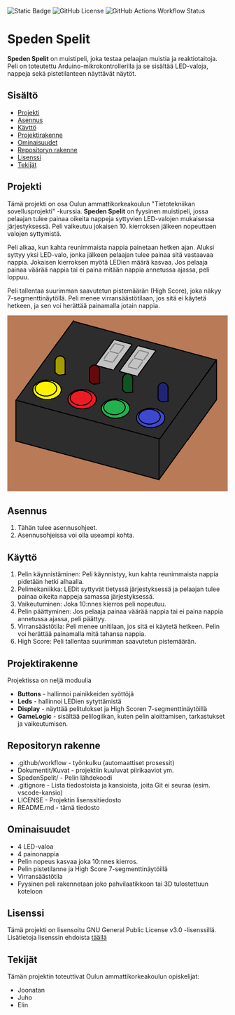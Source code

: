 <!-- Readme:n muokkaukseen apuja: https://docs.github.com/en/repositories/managing-your-repositorys-settings-and-features/customizing-your-repository/about-readmes -->

<!-- Badget osoitteesta: https://shields.io/badges -->
![Static Badge](https://img.shields.io/badge/Arduino-008083) ![GitHub License](https://img.shields.io/github/license/helmitikka/tietotekniikan_sovellusprojekti) ![GitHub Actions Workflow Status](https://img.shields.io/github/actions/workflow/status/helmitikka/tietotekniikan_sovellusprojekti/main.yml)

<!-- ![Placeholder-kuva, josta mallia ottamalla ymmärrämme, kuinka kuvia lisätään Readme:n kautta.](/Dokumentit/Kuvat/Readme/placeholder.png) -->

# Speden Spelit

**Speden Spelit** on muistipeli, joka testaa pelaajan muistia ja reaktiotaitoja. Peli on toteutettu Arduino-mikrokontrollerilla ja se sisältää LED-valoja, nappeja sekä pistetilanteen näyttävät näytöt.

## Sisältö

- [Projekti](#projekti)
- [Asennus](#asennus)
- [Käyttö](#käyttö)
- [Projektirakenne](#projektirakenne)
- [Ominaisuudet](#ominaisuudet)
- [Repositoryn rakenne](#repositoryn-rakenne)
- [Lisenssi](#lisenssi)
- [Tekijät](#tekijät)

## Projekti

Tämä projekti on osa Oulun ammattikorkeakoulun "Tietotekniikan sovellusprojekti" -kurssia. **Speden Spelit** on fyysinen muistipeli, jossa pelaajan tulee painaa oikeita nappeja syttyvien LED-valojen mukaisessa järjestyksessä. Peli vaikeutuu jokaisen 10. kierroksen jälkeen nopeuttaen valojen syttymistä.

Peli alkaa, kun kahta reunimmaista nappia painetaan hetken ajan. Aluksi syttyy yksi LED-valo, jonka jälkeen pelaajan tulee painaa sitä vastaavaa nappia. Jokaisen kierroksen myötä LEDien määrä kasvaa. Jos pelaaja painaa väärää nappia tai ei paina mitään nappia annetussa ajassa, peli loppuu.

Peli tallentaa suurimman saavutetun pistemäärän (High Score), joka näkyy 7-segmenttinäytöllä. Peli menee virransäästötilaan, jos sitä ei käytetä hetkeen, ja sen voi herättää painamalla jotain nappia.

![Havainnekuva laitteesta](/Dokumentit/Kuvat/Readme/havainnekuva.png)


## Asennus

1. Tähän tulee asennusohjeet.
2. Asennusohjeissa voi olla useampi kohta.

## Käyttö

1. Pelin käynnistäminen: Peli käynnistyy, kun kahta reunimmaista nappia pidetään hetki alhaalla.
2. Pelimekaniikka: LEDit syttyvät tietyssä järjestyksessä ja pelaajan tulee painaa oikeita nappeja samassa järjestyksessä.
3. Vaikeutuminen: Joka 10:nnes kierros peli nopeutuu.
4. Pelin päättyminen: Jos pelaaja painaa väärää nappia tai ei paina nappia annetussa ajassa, peli päättyy.
5. Virransäästötila: Peli menee unitilaan, jos sitä ei käytetä hetkeen. Pelin voi herättää painamalla mitä tahansa nappia.
6. High Score: Peli tallentaa suurimman saavutetun pistemäärän.

## Projektirakenne

Projektissa on neljä moduulia
- **Buttons** - hallinnoi painikkeiden syöttöjä
- **Leds** - hallinnoi LEDien sytyttämistä
- **Display** - näyttää pelitulokset ja High Scoren 7-segmenttinäytöillä
- **GameLogic** - sisältää pelilogiikan, kuten pelin aloittamisen, tarkastukset ja vaikeutumisen.

## Repositoryn rakenne
- .github/workflow - työnkulku (automaattiset prosessit)
- Dokumentit/Kuvat - projektiin kuuluvat piirikaaviot ym.
- SpedenSpelit/ - Pelin lähdekoodi
- .gitignore - Lista tiedostoista ja kansioista, joita Git ei seuraa (esim. vscode-kansio)
- LICENSE - Projektin lisenssitiedosto
- README.md - tämä tiedosto

## Ominaisuudet

- 4 LED-valoa
- 4 painonappia
- Pelin nopeus kasvaa joka 10:nnes kierros.
- Pelin pistetilanne ja High Score 7-segmenttinäytöillä
- Virransäästötila
- Fyysinen peli rakennetaan joko pahvilaatikkoon tai 3D tulostettuun koteloon

## Lisenssi

Tämä projekti on lisensoitu GNU General Public License v3.0 -lisenssillä. Lisätietoja lisenssin ehdoista [täällä](/LICENSE)

## Tekijät

Tämän projektin toteuttivat Oulun ammattikorkeakoulun opiskelijat:
- Joonatan
- Juho
- Elin
